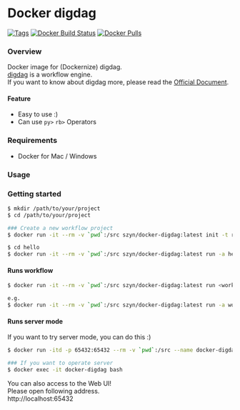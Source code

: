 # Docker digdag

[![Tags](https://img.shields.io/github/tag/szyn/docker-digdag.svg?style=flat-square)](https://github.com/szyn/docker-digdag/tags)
[![Docker Build Status](https://img.shields.io/docker/build/szyn/docker-digdag.svg?style=flat-square)](https://hub.docker.com/r/szyn/docker-digdag/builds)
[![Docker Pulls](https://img.shields.io/docker/pulls/szyn/docker-digdag.svg?style=flat-square)](https://hub.docker.com/r/szyn/docker-digdag)

### Overview

Docker image for (Dockernize) digdag.  
[digdag](http://www.digdag.io/) is a workflow engine.  
If you want to know about digdag more, please read the [Official Document](https://docs.digdag.io/).

#### Feature

- Easy to use :)
- Can use `py>` `rb>` Operators

### Requirements

- Docker for Mac / Windows

### Usage

### Getting started

```bash
$ mkdir /path/to/your/project
$ cd /path/to/your/project

### Create a new workflow project
$ docker run -it --rm -v `pwd`:/src szyn/docker-digdag:latest init -t ruby hello

$ cd hello
$ docker run -it --rm -v `pwd`:/src szyn/docker-digdag:latest run -a hello.dig
```

#### Runs workflow

```bash
$ docker run -it --rm -v `pwd`:/src szyn/docker-digdag:latest run <workflow.dig> [+task] [options...]

e.g.
$ docker run -it --rm -v `pwd`:/src szyn/docker-digdag:latest run -a workflow.dig
```

#### Runs server mode

If you want to try server mode, you can do this :)

```bash
$ docker run -itd -p 65432:65432 --rm -v `pwd`:/src --name docker-digdag szyn/docker-digdag:latest server -m -b 0.0.0.0

### If you want to operate server
$ docker exec -it docker-digdag bash
```

You can also access to the Web UI!  
Please open following address.  
http://localhost:65432
